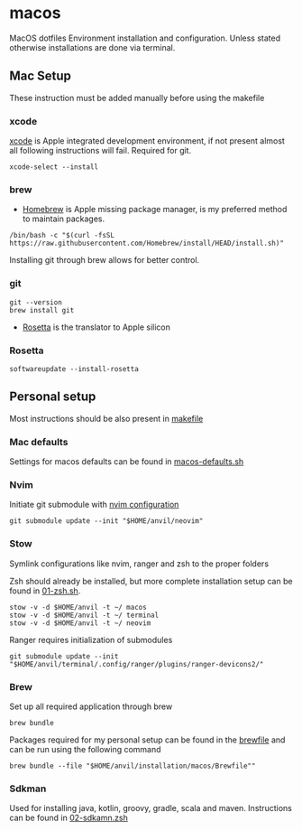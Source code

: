 # macos

MacOS dotfiles
Environment installation and configuration.
Unless stated otherwise installations are done via terminal.

## Mac Setup

These instruction must be added manually before using the makefile

### xcode

[xcode](https://developer.apple.com/xcode/) is Apple integrated development environment, if not present almost all
following instructions will fail.
Required for git.

```shell
xcode-select --install
```

### brew

- [Homebrew](https://brew.sh/) is Apple missing package manager, is my preferred method to maintain packages.

```shell
/bin/bash -c "$(curl -fsSL https://raw.githubusercontent.com/Homebrew/install/HEAD/install.sh)"
```

Installing git through brew allows for better control.

### git

```shell
git --version
brew install git
```

- [Rosetta](https://developer.apple.com/documentation/apple-silicon/about-the-rosetta-translation-environment) is the
  translator to Apple silicon

### Rosetta

```shell
softwareupdate --install-rosetta
```

## Personal setup

Most instructions should be also present in [makefile](makefile)

### Mac defaults

Settings for macos defaults can be found in [macos-defaults.sh](macos-defaults.sh)

### Nvim

Initiate git submodule with [nvim configuration](neovim/.config/nvim)

```shell
git submodule update --init "$HOME/anvil/neovim"

```

### Stow

Symlink configurations like nvim, ranger and zsh to the proper folders

Zsh should already be installed, but more complete installation setup can be found in [01-zsh.sh](01-zsh.sh).

```shell
stow -v -d $HOME/anvil -t ~/ macos
stow -v -d $HOME/anvil -t ~/ terminal
stow -v -d $HOME/anvil -t ~/ neovim
```

Ranger requires initialization of submodules

```shell
git submodule update --init "$HOME/anvil/terminal/.config/ranger/plugins/ranger-devicons2/"

```

### Brew

Set up all required application through brew

```shell
brew bundle
```

Packages required for my personal setup can be found in the [brewfile](Brewfile) and can be run using the following command

```shell
brew bundle --file "$HOME/anvil/installation/macos/Brewfile""
```

### Sdkman

Used for installing java, kotlin, groovy, gradle, scala and maven. Instructions can be found in [02-sdkamn.zsh](02-sdkman.zsh)
